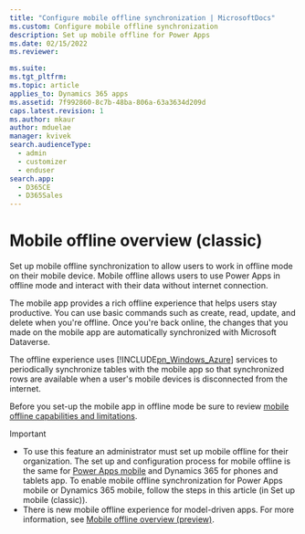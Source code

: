```yaml
---
title: "Configure mobile offline synchronization | MicrosoftDocs"
ms.custom: Configure mobile offline synchronization
description: Set up mobile offline for Power Apps
ms.date: 02/15/2022
ms.reviewer: 

ms.suite: 
ms.tgt_pltfrm: 
ms.topic: article
applies_to: Dynamics 365 apps
ms.assetid: 7f992860-8c7b-48ba-806a-63a3634d209d
caps.latest.revision: 1
ms.author: mkaur
author: mduelae
manager: kvivek
search.audienceType: 
  - admin
  - customizer
  - enduser
search.app: 
  - D365CE
  - D365Sales
---
```


# Mobile offline overview (classic)

Set up mobile offline synchronization to allow users to work in offline mode on their mobile device. Mobile offline allows users to use Power Apps in offline mode and interact with their data without internet connection.

The mobile app provides a rich offline experience that helps users stay productive. You can use basic commands such as create, read, update, and delete when you're offline. Once you're back online, the changes that you made on the mobile app are automatically synchronized with Microsoft Dataverse.
  
The offline experience uses [!INCLUDE[pn_Windows_Azure](../includes/pn-windows-azure.md)] services to periodically synchronize tables with the mobile app so that synchronized rows are available when a user's mobile devices is disconnected from the internet. 

Before you set-up the mobile app in offline mode be sure to review [mobile offline capabilities and limitations](mobile-offline-capabilities.md).


> [!IMPORTANT]
> - To use this feature an administrator must set up mobile offline for their organization. The set up and configuration process for mobile offline is the same for [Power Apps mobile](/powerapps/mobile/run-powerapps-on-mobile) and Dynamics 365 for phones and tablets app. To enable mobile offline synchronization for Power Apps mobile or Dynamics 365 mobile, follow the steps in this article  (in Set up mobile (classic)).
> - There is new mobile offline experience for model-driven apps. For more information, see [Mobile offline overview (preview)](/powerapps/mobile/work-in-offline-mode).

